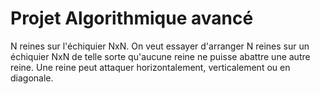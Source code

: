 # Projet Algorithmique avancé 
N reines sur l'échiquier NxN.  On veut essayer d'arranger N reines sur un échiquier NxN de telle sorte qu'aucune reine ne puisse abattre une autre reine.  Une reine peut attaquer horizontalement, verticalement ou en diagonale.

